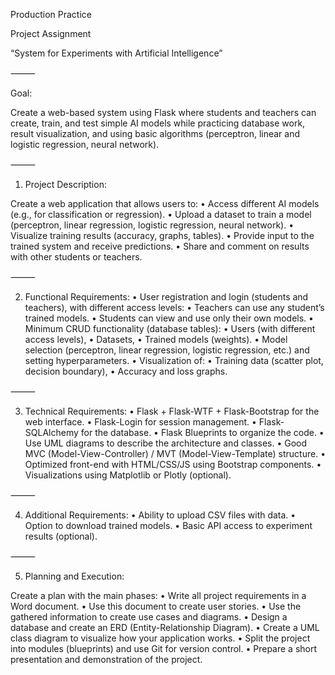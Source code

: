 Production Practice

Project Assignment

“System for Experiments with Artificial Intelligence”

⸻

Goal:

Create a web-based system using Flask where students and teachers can create, train, and test simple AI models while practicing database work, result visualization, and using basic algorithms (perceptron, linear and logistic regression, neural network).

⸻

1. Project Description:

Create a web application that allows users to:
	•	Access different AI models (e.g., for classification or regression).
	•	Upload a dataset to train a model (perceptron, linear regression, logistic regression, neural network).
	•	Visualize training results (accuracy, graphs, tables).
	•	Provide input to the trained system and receive predictions.
	•	Share and comment on results with other students or teachers.

⸻

2. Functional Requirements:
	•	User registration and login (students and teachers), with different access levels:
	•	Teachers can use any student’s trained models.
	•	Students can view and use only their own models.
	•	Minimum CRUD functionality (database tables):
	•	Users (with different access levels),
	•	Datasets,
	•	Trained models (weights).
	•	Model selection (perceptron, linear regression, logistic regression, etc.) and setting hyperparameters.
	•	Visualization of:
	•	Training data (scatter plot, decision boundary),
	•	Accuracy and loss graphs.

⸻

3. Technical Requirements:
	•	Flask + Flask-WTF + Flask-Bootstrap for the web interface.
	•	Flask-Login for session management.
	•	Flask-SQLAlchemy for the database.
	•	Flask Blueprints to organize the code.
	•	Use UML diagrams to describe the architecture and classes.
	•	Good MVC (Model-View-Controller) / MVT (Model-View-Template) structure.
	•	Optimized front-end with HTML/CSS/JS using Bootstrap components.
	•	Visualizations using Matplotlib or Plotly (optional).

⸻

4. Additional Requirements:
	•	Ability to upload CSV files with data.
	•	Option to download trained models.
	•	Basic API access to experiment results (optional).

⸻

5. Planning and Execution:

Create a plan with the main phases:
	•	Write all project requirements in a Word document.
	•	Use this document to create user stories.
	•	Use the gathered information to create use cases and diagrams.
	•	Design a database and create an ERD (Entity-Relationship Diagram).
	•	Create a UML class diagram to visualize how your application works.
	•	Split the project into modules (blueprints) and use Git for version control.
	•	Prepare a short presentation and demonstration of the project.